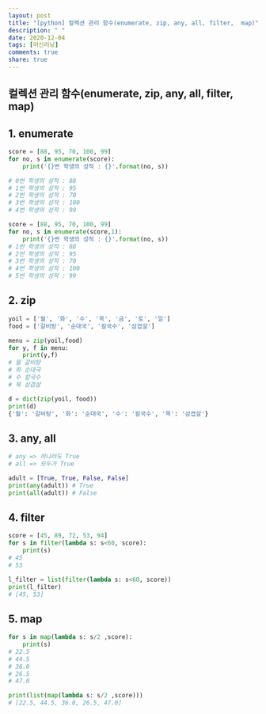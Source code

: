 ```yaml
---
layout: post
title: "[python] 컬렉션 관리 함수(enumerate, zip, any, all, filter,  map)"
description: " "
date: 2020-12-04
tags: [머신러닝]
comments: true
share: true
---
```



## 컬렉션 관리 함수(enumerate, zip, any, all, filter,  map)



## 1. enumerate

```python
score = [88, 95, 70, 100, 99]
for no, s in enumerate(score):
    print('{}번 학생의 성적 : {}'.format(no, s))

# 0번 학생의 성적 : 88
# 1번 학생의 성적 : 95
# 2번 학생의 성적 : 70
# 3번 학생의 성적 : 100
# 4번 학생의 성적 : 99
```



```python
score = [88, 95, 70, 100, 99]
for no, s in enumerate(score,1):
    print('{}번 학생의 성적 : {}'.format(no, s))
# 1번 학생의 성적 : 88
# 2번 학생의 성적 : 95
# 3번 학생의 성적 : 70
# 4번 학생의 성적 : 100
# 5번 학생의 성적 : 99
```





## 2. zip

```python
yoil = ['월', '화', '수', '목', '금', '토', '일']
food = ['갈비탕', '순대국', '칼국수', '삼겹살']

menu = zip(yoil,food)
for y, f in menu:
    print(y,f)
# 월 갈비탕
# 화 순대국
# 수 칼국수
# 목 삼겹살

d = dict(zip(yoil, food))
print(d)
{'월': '갈비탕', '화': '순대국', '수': '칼국수', '목': '삼겹살'}
```



## 3. any, all

```python
# any => 하나라도 True
# all => 모두가 True

adult = [True, True, False, False]
print(any(adult)) # True
print(all(adult)) # False
```



## 4. filter

```python
score = [45, 89, 72, 53, 94]
for s in filter(lambda s: s<60, score):
    print(s)
# 45
# 53

l_filter = list(filter(lambda s: s<60, score))
print(l_filter)
# [45, 53]
```



## 5. map

```python
for s in map(lambda s: s/2 ,score):
    print(s)  
# 22.5
# 44.5
# 36.0
# 26.5
# 47.0 

print(list(map(lambda s: s/2 ,score)))
# [22.5, 44.5, 36.0, 26.5, 47.0]
```
